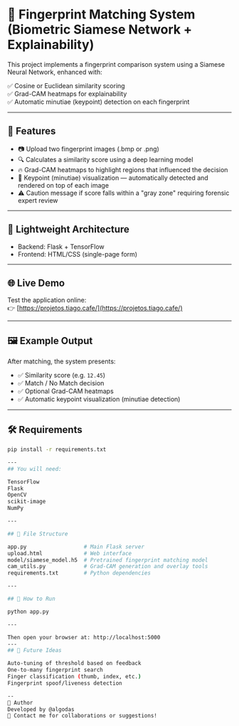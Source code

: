 # 🧬 Fingerprint Matching System (Biometric Siamese Network + Explainability)

This project implements a fingerprint comparison system using a Siamese Neural Network, enhanced with:

✅ Cosine or Euclidean similarity scoring  
✅ Grad-CAM heatmaps for explainability  
✅ Automatic minutiae (keypoint) detection on each fingerprint  

---

## 🚀 Features

- 📷 Upload two fingerprint images (.bmp or .png)  
- 🔍 Calculates a similarity score using a deep learning model  
- 🔥 Grad-CAM heatmaps to highlight regions that influenced the decision  
- 🧬 Keypoint (minutiae) visualization — automatically detected and rendered on top of each image  
- ⚠️ Caution message if score falls within a "gray zone" requiring forensic expert review  

---

## 🧪 Lightweight Architecture

- Backend: Flask + TensorFlow  
- Frontend: HTML/CSS (single-page form)  

---

## 🌐 Live Demo

Test the application online:  
👉 [https://projetos.tiago.cafe/](https://projetos.tiago.cafe/)

---

## 🖼️ Example Output

After matching, the system presents:

- ✅ Similarity score (e.g. `12.45`)  
- ✅ Match / No Match decision  
- ✅ Optional Grad-CAM heatmaps  
- ✅ Automatic keypoint visualization (minutiae detection)  

---

## 🛠 Requirements

```bash
pip install -r requirements.txt

---
## You will need:

TensorFlow
Flask
OpenCV
scikit-image
NumPy

---

## 📁 File Structure

app.py                  # Main Flask server  
upload.html             # Web interface  
model/siamese_model.h5  # Pretrained fingerprint matching model  
cam_utils.py            # Grad-CAM generation and overlay tools  
requirements.txt        # Python dependencies  

---

## 📡 How to Run

python app.py

---

Then open your browser at: http://localhost:5000
---
## 🧪 Future Ideas

Auto-tuning of threshold based on feedback
One-to-many fingerprint search
Finger classification (thumb, index, etc.)
Fingerprint spoof/liveness detection

-- 
👤 Author
Developed by @algodas
💬 Contact me for collaborations or suggestions!
